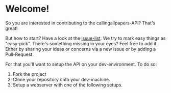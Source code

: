 # Welcome!

So you are interested in contributing to the callingallpapers-API? That's great!

But how to start? Have a look at the [issue-list](issues). We try to mark easy
things as "easy-pick". There's something missing in your eyes? Feel free to add
it. Either by sharing your ideas or concerns via a new issue or by adding a
Pull-Request.

For that you'll want to setup the API on your dev-environment. To do so:

1. Fork the project
2. Clone your repository onto your dev-machine.
3. Setup a webserver with one of the following setups.